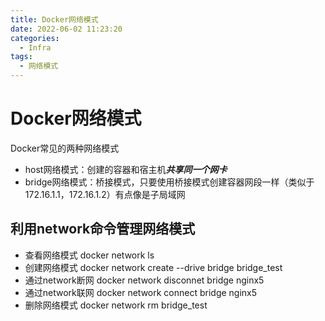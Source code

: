 ```yaml
---
title: Docker网络模式
date: 2022-06-02 11:23:20
categories: 
  - Infra
tags: 
  - 网络模式
---
```


# Docker网络模式
Docker常见的两种网络模式
- host网络模式：创建的容器和宿主机***共享同一个网卡***
- bridge网络模式：桥接模式，只要使用桥接模式创建容器网段一样（类似于172.16.1.1，172.16.1.2）有点像是子局域网

## 利用network命令管理网络模式
- 查看网络模式
docker network ls
- 创建网络模式
docker network create --drive bridge bridge_test
- 通过network断网
docker network disconnet bridge nginx5
- 通过network联网
docker network connect bridge nginx5
- 删除网络模式
docker network rm bridge_test
